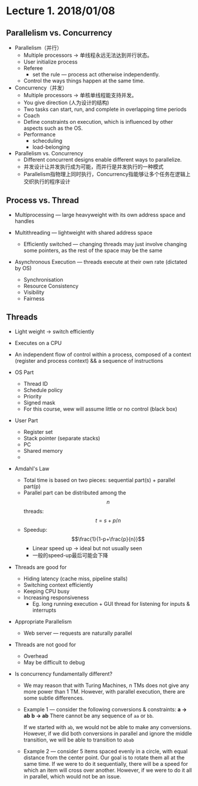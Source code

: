 # Lecture 1. 2018/01/08

## Parallelism vs. Concurrency
* Parallelism（并行）
    * Multiple processors &rarr; 单线程永远无法达到并行状态。
    * User initialize process
    * Referee
        * set the rule &mdash; process act otherwise independently.
    * Control the ways things happen at the same time.
* Concurrency（并发）
    * Multiple processors &rarr; 单核单线程能支持并发。
    * You give direction (人为设计的结构)
    * Two tasks can start, run, and complete in overlapping time periods
    * Coach
    * Define constraints on execution, which is influenced by other aspects such as the OS.
    * Performance
        * schecduling
        * load-belonging
* Parallelism vs. Concurrency
    * Different concurrent designs enable different ways to  parallelize.
    * 并发设计让并发执行成为可能，而并行是并发执行的一种模式
    * Parallelism指物理上同时执行，Concurrency指能够让多个任务在逻辑上交织执行的程序设计

## Process vs. Thread
* Multiprocessing &mdash; large heavyweight with its own address space and handles
* Multithreading &mdash; lightweight with shared address space
    * Efficiently switched &mdash; changing threads may just involve changing some pointers, as the rest of the space may be the same

* Asynchronous Execution &mdash; threads execute at their own rate (dictated by OS)
    * Synchronisation
    * Resource Consistency
    * Visibility
    * Fairness

## Threads
* Light weight &rarr; switch efficiently
* Executes on a CPU
* An independent flow of control within a process, composed of a context (register and process context) && a sequence of instructions
* OS Part
    * Thread ID
    * Schedule policy
    * Priority
    * Signed mask
    * For this course, wew will assume little or no control (black box)
* User Part
    * Register set
    * Stack pointer (separate stacks)
    * PC
    * Shared memory
    * 
* Amdahl's Law
    * Total time is based on two pieces: sequential part(s) + parallel part(p)
    * Parallel part can be distributed among the $$n$$ threads: $$t = s + p / n$$
    * Speedup: $$\frac{1}{1-p+\frac{p}{n}}$$
        * Linear speed up &rarr; ideal but not usually seen
        * 一般的speed-up最后可能会下降

* Threads are good for 
    * Hiding latency (cache miss, pipeline stalls)
    * Switching context efficiently
    * Keeping CPU busy
    * Increasing responsiveness
        * Eg. long running execution + GUI thread for listening for inputs & interrupts

* Appropriate Parallelism
    * Web server &mdash; requests are naturally parallel

* Threads are not good for 
    * Overhead
    * May be difficult to debug

* Is concurrency fundamentally different?
    * We may reason that with Turing Machines, n TMs does not give any more power than 1 TM. However, with parallel execution, there are some subtle differences.
    * Example 1 &mdash; consider the following conversions & constraints:
        **a &rarr; ab** 
        **b &rarr; ab**
        There cannot be any sequence of `aa` or `bb`.

        If we started with `ab`, we would not be able to make any conversions.
        However, if we did both conversions in parallel and ignore the middle transition, we will be able to transition to `abab`
    * Example 2 &mdash; consider 5 items spaced evenly in a circle, with equal distance from the center point. Our goal is to rotate them all at the same time. If we were to do it sequentially, there will be a speed for which an item will cross over another. However, if we were to do it all in parallel, which would not be an issue.